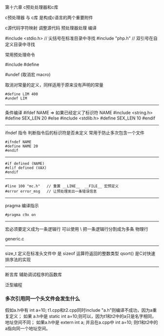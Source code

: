 第十六章 c预处处理器和c库


c预处理器 与 c库 是构成c语言的两个重要附件

c源代码字符映射 调整源代码
预处理器处理
编译

#include <stdio.h>   // 尖括号在标准目录中寻找
#include "php.h"     // 双引号在自定义目录中寻找

常用预处理命令

#include
#define

#undef  (取消宏 macro)

取消对常量的定义，同样适用于原来没有声明的常量


    #define LIM 400
    #undef LIM


-------------------------------------

条件编译
    #ifdef NAME              => 如果已经定义了标识符 NAME
    #include <string.h>
    #define SEX_LEN 20
    #else
    #include <stdlib.h>
    #define SEX_LEN 10
    #endif

-----------------------------------------
 ifndef 指令
      判断指令后的标识符是否未定义
      常用于防止多次包含一个文件

    #ifndef NAME
    #define NAME 20
    #endif

----------------------------------------------

    #if defined (NAME)
    #elif defined (VAX)
    #endif

---------------------------------------------

    #line 100 "mc.h"   // 重置 __LINE__  __FILE__ 宏预定义
    #error error_msg   // 让预处理发出一条错误信息

-----------------------------------------------

pragma 编译指示

    #pragma c9x on

-----------------------------------------------


宏必须要定义成为一条逻辑行  可以使用 \ 把一条逻辑行分割成为多条 物理行

generic.c


------------------------------------------------

size_t 定义在标准头文件中 是 sizeof 运算符返回的整数类型
qsort() 是C对快速排序法的实现

------------------------------------------------

断言库
    辅助调试程序的函数库

泛型编程

### 多次引用同一个头文件会发生什么

假如a.h中有 int a=10; t1.cpp和t2.cpp同时include "a.h"则编译不成功，因为a重复定义；
如果 a.h中是 static int a=10;则可以，因为t1和t2中的a只是名字相同，地址空间不同；
如果a.h中是 extern int a; 并且在a.cpp中 int a=10; 则t1和t2中的a指向同一个地址空间。
